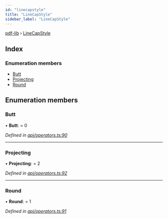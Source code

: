 ```yaml
---
id: "linecapstyle"
title: "LineCapStyle"
sidebar_label: "LineCapStyle"
---
```


[pdf-lib](../index.md) › [LineCapStyle](linecapstyle.md)

## Index

### Enumeration members

* [Butt](linecapstyle.md#butt)
* [Projecting](linecapstyle.md#projecting)
* [Round](linecapstyle.md#round)

## Enumeration members

###  Butt

• **Butt**: = 0

*Defined in [api/operators.ts:90](https://github.com/Hopding/pdf-lib/blob/e1fccea/src/api/operators.ts#L90)*

___

###  Projecting

• **Projecting**: = 2

*Defined in [api/operators.ts:92](https://github.com/Hopding/pdf-lib/blob/e1fccea/src/api/operators.ts#L92)*

___

###  Round

• **Round**: = 1

*Defined in [api/operators.ts:91](https://github.com/Hopding/pdf-lib/blob/e1fccea/src/api/operators.ts#L91)*
